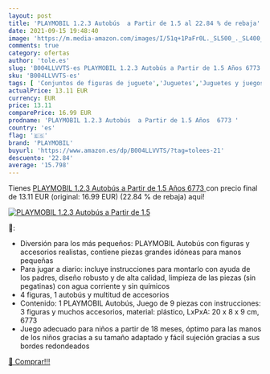 ```yaml
---
layout: post
title: 'PLAYMOBIL 1.2.3 Autobús  a Partir de 1.5 al 22.84 % de rebaja'
date: 2021-09-15 19:48:40
image: 'https://m.media-amazon.com/images/I/51q+1PaFr0L._SL500_._SL400_.jpg'
comments: true
category: ofertas
author: 'tole.es'
slug: 'B004LLVVTS-es PLAYMOBIL 1.2.3 Autobús a Partir de 1.5 Años 6773'
sku: 'B004LLVVTS-es'
tags: [ 'Conjuntos de figuras de juguete','Juguetes','Juguetes y juegos','Muñecos y figuras','playmobil', ]
actualPrice: 13.11 EUR
currency: EUR
price: 13.11
comparePrice: 16.99 EUR
prodname: 'PLAYMOBIL 1.2.3 Autobús  a Partir de 1.5 Años  6773 '
country: 'es'
flag: '🇪🇸'
brand: 'PLAYMOBIL'
buyurl: 'https://www.amazon.es/dp/B004LLVVTS/?tag=tolees-21'
descuento: '22.84'
average: '15.798'
---
```


Tienes [PLAYMOBIL 1.2.3 Autobús  a Partir de 1.5 Años  6773 ](https://www.amazon.es/dp/B004LLVVTS/?tag=tolees-21) con precio final de  13.11 EUR (original: 16.99 EUR) (22.84 %  de rebaja) aqui!

[![PLAYMOBIL 1.2.3 Autobús  a Partir de 1.5](https://m.media-amazon.com/images/I/51q+1PaFr0L._SL500_._SL400_.jpg)](https://www.amazon.es/dp/B004LLVVTS/?tag=tolees-21)

🔎:

- Diversión para los más pequeños: PLAYMOBIL Autobús con figuras y accesorios realistas, contiene piezas grandes idóneas para manos pequeñas
- Para jugar a diario: incluye instrucciones para montarlo con ayuda de los padres, diseño robusto y de alta calidad, limpieza de las piezas (sin pegatinas) con agua corriente y sin químicos
- 4 figuras, 1 autobús y multitud de accesorios
- Contenido: 1 PLAYMOBIL Autobús, Juego de 9 piezas con instrucciones: 3 figuras y muchos accesorios, material: plástico, LxPxA: 20 x 8 x 9 cm, 6773
- Juego adecuado para niños a partir de 18 meses, óptimo para las manos de los niños gracias a su tamaño adaptado y fácil sujeción gracias a sus bordes redondeados

[🛒 Comprar!!!](https://www.amazon.es/dp/B004LLVVTS/?tag=tolees-21)
